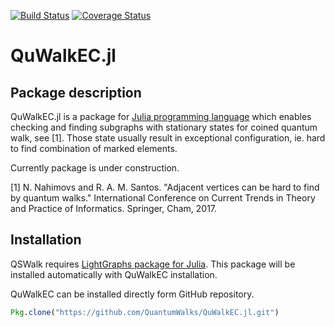 [![Build Status](https://travis-ci.org/QuantumWalks/QuWalkEC.jl.svg?branch=master)](https://travis-ci.org/QuantumWalks/QuWalkEC.jl)
[![Coverage Status](https://coveralls.io/repos/github/QuantumWalks/QuWalkEC.jl/badge.svg?branch=master)](https://coveralls.io/github/QuantumWalks/QuWalkEC.jl?branch=master)

# QuWalkEC.jl

## Package description


QuWalkEC.jl is a package for [Julia programming language](https://julialang.org/) which enables checking and finding subgraphs with stationary states for coined quantum walk, see [1]. Those state
usually result in exceptional configuration, ie. hard to find combination of marked elements.

Currently package is under construction.

[1] N. Nahimovs and R. A. M. Santos. "Adjacent vertices can be hard to find by quantum walks." International Conference on Current Trends in Theory and Practice of Informatics. Springer, Cham, 2017.

## Installation

QSWalk requires [LightGraphs package for Julia](https://github.com/JuliaGraphs/LightGraphs.jl). This package will be installed automatically with QuWalkEC installation.

QuWalkEC can be installed directly form GitHub repository.

```julia
Pkg.clone("https://github.com/QuantumWalks/QuWalkEC.jl.git")
```

